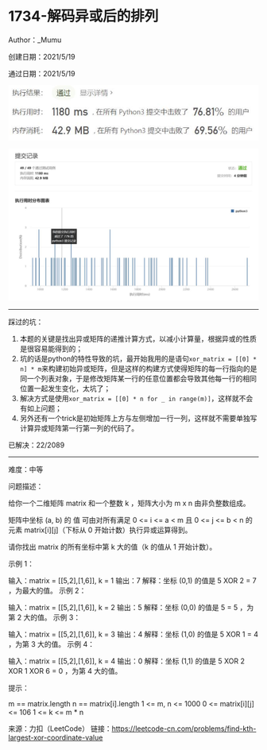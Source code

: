 # 1734-解码异或后的排列

Author：_Mumu

创建日期：2021/5/19

通过日期：2021/5/19

![](https://github.com/Mumulhy/LeetCode/blob/master/1738-找出第K大的异或坐标值/通过截图2.jpg)

![](https://github.com/Mumulhy/LeetCode/blob/master/1738-找出第K大的异或坐标值/通过截图1.jpg)

*****

踩过的坑：

1. 本题的关键是找出异或矩阵的递推计算方式，以减小计算量，根据异或的性质是很容易能得到的；
2. 坑的话是python的特性导致的坑，最开始我用的是语句`xor_matrix = [[0] * n] * m`来构建初始异或矩阵，但是这样的构建方式使得矩阵的每一行指向的是同一个列表对象，于是修改矩阵某一行的任意位置都会导致其他每一行的相同位置一起发生变化，太坑了；
3. 解决方式是使用`xor_matrix = [[0] * n for _ in range(m)]`，这样就不会有如上问题；
4. 另外还有一个trick是初始矩阵上方与左侧增加一行一列，这样就不需要单独写计算异或矩阵第一行第一列的代码了。

已解决：22/2089

*****

难度：中等

问题描述：

给你一个二维矩阵 matrix 和一个整数 k ，矩阵大小为 m x n 由非负整数组成。

矩阵中坐标 (a, b) 的 值 可由对所有满足 0 <= i <= a < m 且 0 <= j <= b < n 的元素 matrix[i][j]（下标从 0 开始计数）执行异或运算得到。

请你找出 matrix 的所有坐标中第 k 大的值（k 的值从 1 开始计数）。

 

示例 1：

输入：matrix = [[5,2],[1,6]], k = 1
输出：7
解释：坐标 (0,1) 的值是 5 XOR 2 = 7 ，为最大的值。
示例 2：

输入：matrix = [[5,2],[1,6]], k = 2
输出：5
解释：坐标 (0,0) 的值是 5 = 5 ，为第 2 大的值。
示例 3：

输入：matrix = [[5,2],[1,6]], k = 3
输出：4
解释：坐标 (1,0) 的值是 5 XOR 1 = 4 ，为第 3 大的值。
示例 4：

输入：matrix = [[5,2],[1,6]], k = 4
输出：0
解释：坐标 (1,1) 的值是 5 XOR 2 XOR 1 XOR 6 = 0 ，为第 4 大的值。


提示：

m == matrix.length
n == matrix[i].length
1 <= m, n <= 1000
0 <= matrix[i][j] <= 106
1 <= k <= m * n

来源：力扣（LeetCode）
链接：https://leetcode-cn.com/problems/find-kth-largest-xor-coordinate-value